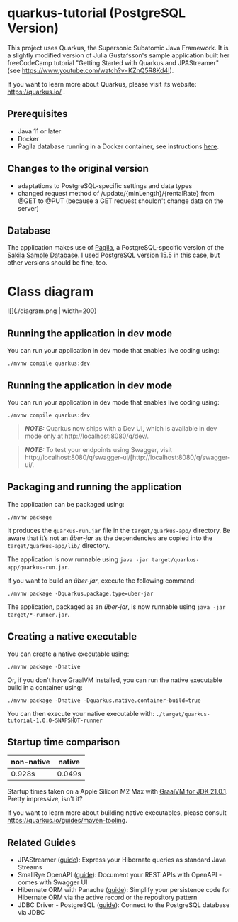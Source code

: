 # quarkus-tutorial (PostgreSQL Version)

This project uses Quarkus, the Supersonic Subatomic Java Framework. It is a slightly modified version of Julia Gustafsson's sample application built her 
freeCodeCamp tutorial "Getting Started with Quarkus and JPAStreamer" (see https://www.youtube.com/watch?v=KZnQ5R8Kd4I).

If you want to learn more about Quarkus, please visit its website: https://quarkus.io/ .

## Prerequisites
- Java 11 or later
- Docker
- Pagila database running in a Docker container, see instructions [here](https://github.com/devrimgunduz/pagila).

## Changes to the original version
- adaptations to PostgreSQL-specific settings and data types
- changed request method of /update/{minLength}/{rentalRate} from @GET to @PUT (because a GET request shouldn't change data on the server)

## Database
The application makes use of [Pagila](https://github.com/devrimgunduz/pagila), a PostgreSQL-specific version of the [Sakila Sample Database](https://dev.mysql.com/doc/sakila/en/).
I used PostgreSQL version 15.5 in this case, but other versions should be fine, too. 

# Class diagram
![](./diagram.png | width=200)

## Running the application in dev mode
You can run your application in dev mode that enables live coding using:

```shell script
./mvnw compile quarkus:dev
```

## Running the application in dev mode

You can run your application in dev mode that enables live coding using:
```shell script
./mvnw compile quarkus:dev
```

> **_NOTE:_**  Quarkus now ships with a Dev UI, which is available in dev mode only at http://localhost:8080/q/dev/.

> **_NOTE:_**  To test your endpoints using Swagger, visit http://localhost:8080/q/swagger-ui/[http://localhost:8080/q/swagger-ui/.

## Packaging and running the application

The application can be packaged using:
```shell script
./mvnw package
```
It produces the `quarkus-run.jar` file in the `target/quarkus-app/` directory.
Be aware that it’s not an _über-jar_ as the dependencies are copied into the `target/quarkus-app/lib/` directory.

The application is now runnable using `java -jar target/quarkus-app/quarkus-run.jar`.

If you want to build an _über-jar_, execute the following command:
```shell script
./mvnw package -Dquarkus.package.type=uber-jar
```

The application, packaged as an _über-jar_, is now runnable using `java -jar target/*-runner.jar`.

## Creating a native executable

You can create a native executable using: 
```shell script
./mvnw package -Dnative
```

Or, if you don't have GraalVM installed, you can run the native executable build in a container using: 
```shell script
./mvnw package -Dnative -Dquarkus.native.container-build=true
```

You can then execute your native executable with: `./target/quarkus-tutorial-1.0.0-SNAPSHOT-runner`

## Startup time comparison
| non-native | native |
|------------|--------|
| 0.928s | 0.049s |

Startup times taken on a Apple Silicon M2 Max with [GraalVM for JDK 21.0.1](https://www.graalvm.org/release-notes/JDK_21/). Pretty impressive, isn't it?

If you want to learn more about building native executables, please consult https://quarkus.io/guides/maven-tooling.

## Related Guides

- JPAStreamer ([guide](https://quarkiverse.github.io/quarkiverse-docs/quarkus-jpastreamer/dev/)): Express your Hibernate queries as standard Java Streams
- SmallRye OpenAPI ([guide](https://quarkus.io/guides/openapi-swaggerui)): Document your REST APIs with OpenAPI - comes with Swagger UI
- Hibernate ORM with Panache ([guide](https://quarkus.io/guides/hibernate-orm-panache)): Simplify your persistence code for Hibernate ORM via the active record or the repository pattern
- JDBC Driver - PostgreSQL ([guide](https://quarkus.io/guides/datasource)): Connect to the PostgreSQL database via JDBC

